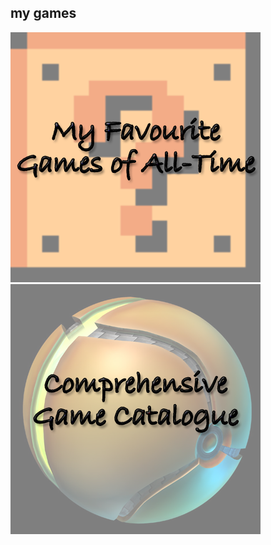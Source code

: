 ## my games

[![faves](./assets/faves.png)](./games/top/)
[![fullList](./assets/full.png)](./games/full/)
[<GameControllers i="snes" />](./games/snes)

<style scoped>
  img,svg { @apply w-1/3 inline }
</style>
